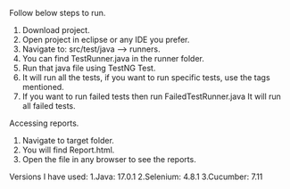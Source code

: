Follow below steps to run.
1. Download project.
2. Open project in eclipse or any IDE you prefer.
3. Navigate to: src/test/java --> runners.
4. You can find TestRunner.java in the runner folder.
5. Run that java file using TestNG Test.
6. It will run all the tests, if you want to run specific tests, use the tags mentioned.
7. If you want to run failed tests then run FailedTestRunner.java It will run all failed tests.

Accessing reports.
1. Navigate to target folder.
2. You will find Report.html.
3. Open the file in any browser to see the reports.


Versions I have used:
1.Java: 17.0.1
2.Selenium: 4.8.1
3.Cucumber: 7.11

